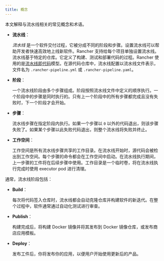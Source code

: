 ```yaml
---
title: 概念
---
```


本文解释与流水线相关的常见概念和术语。

- **流水线**：

   _流水线_ 是一个软件交付过程，它被分成不同的阶段和步骤。设置流水线可以帮助开发者快速高效地上线新软件。Rancher 支持给每个项目单独设置流水线。流水线基于特定的仓库。它定义了构建、测试和部署代码的过程。Rancher 使用的是[流水线即代码](https://jenkins.io/doc/book/pipeline-as-code/)模型。在源代码仓库中，流水线配置以流水线文件表示，文件名为 `.rancher-pipeline.yml` 或 `.rancher-pipeline.yaml`。

- **阶段**：

   一个流水线阶段由多个步骤组成。阶段按照流水线文件中定义的顺序执行。一个阶段中的步骤是同时执行的。只有上一个阶段中的所有步骤都完成且没有失败时，下一个阶段才会开始。

- **步骤**：

   流水线步骤在指定阶段内执行。如果一个步骤以 `0` 以外的代码退出，则该步骤失败了。如果某个步骤以此失败代码退出，则整个流水线将失败并终止。

- **工作空间**：

   工作空间是所有流水线步骤共享的工作目录。在流水线开始时，源代码会被检出到工作空间。每个步骤的命令都会在工作空间中启动。在流水线执行期间，上一步骤的工件将在后续步骤中使用。工作目录是一个临时卷，将在流水线执行完成时使用 executor pod 进行清理。

通常，流水线阶段包括：

- **Build**：

   每次将代码签入仓库时，流水线都会自动克隆仓库并构建软件的新迭代。在整个过程中，软件通常通过自动化测试进行审查。

- **Publish**：

   构建完成后，将构建 Docker 镜像并将其发布到 Docker 镜像仓库，或发布商店应用模板。

- **Deploy**：

   发布工件后，你将发布你的应用，以便用户开始使用更新后的产品。

